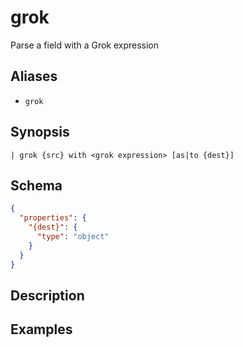 # grok

Parse a field with a Grok expression
## Aliases

* `grok`

## Synopsis

```shell
| grok {src} with <grok expression> [as|to {dest}]
```

## Schema

```json
{
  "properties": {
    "{dest}": {
      "type": "object"
    }
  }
}
```

## Description

## Examples
